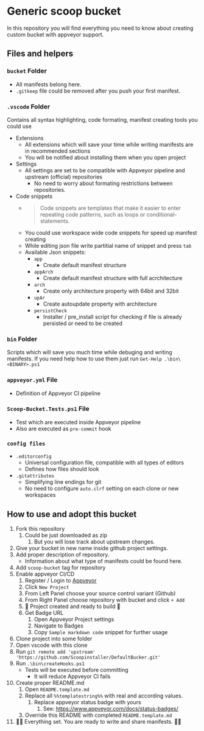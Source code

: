 # Generic scoop bucket

In this repository you will find everything you need to know about creating custom bucket with appveyor support.

## Files and helpers

### `bucket` Folder

- All manifests belong here.
- `.gitkeep` file could be removed after you push your first manifest.

### `.vscode` Folder

Contains all syntax highlighting, code formating, manifest creating tools you could use

- Extensions
    - All extensions which will save your time while writing manifests are in recommended sections
    - You will be notified about installing them when you open project
- Settings
    - All settings are set to be compatible with Appveyor pipeline and upstream (official) repositories
        - No need to worry about formating restrictions between repositories.
- Code snippets
    - > Code snippets are templates that make it easier to enter repeating code patterns, such as loops or conditional-statements.
    - You could use workspace wide code snippets for speed up manifest creating
    - While editing json file write partitial name of snippet and press `tab`
    - Available Json snippets:
        - `app`
            - Create default manifest structure
        - `appArch`
            - Create default manifest structure with full acrchitecture
        - `arch`
            - Create only architecture property with 64bit and 32bit
        - `upAr`
            - Create autoupdate property with architecture
        - `persistCheck`
            - Installer / pre_install script for checking if file is already persisted or need to be created

### `bin` Folder

Scripts which will save you much time while debuging and writing manifests. If you need help how to use them just run `Get-Help .\bin\<BINARY>.ps1`

### `appveyor.yml` File

- Definition of Appveyor CI pipeline

### `Scoop-Bucket.Tests.ps1` File

- Test which are executed inside Appveyor pipeline
- Also are executed as `pre-commit` hook

### `config files`

- `.editorconfig`
    - Universal configuration file, compatible with all types of editors
    - Defines how files should look
- `.gitattributes`
    - Simplifying line endings for git
    - No need to configure `auto.clrf` setting on each clone or new workspaces

## How to use and adopt this bucket

1. Fork this repository
    1. Could be just downloaded as zip
        1. But you will lose track about upstream changes.
1. Give your bucket in new name inside github project settings.
1. Add proper description of repository.
    - Information about what type of manifests could be found here.
1. Add `scoop-bucket` tag for repository
1. Enable appveyor CI/CD
    1. Register / Login to [Appveyor](https://ci.appveyor.com/login)
    1. Click `New Project`
    1. From Left Panel choose your source control variant (Github)
    1. From Right Panel choose repository with bucket and click `+ Add`
    1. 🎉 Project created and ready to build 🎉
    1. Get Badge URL
        1. Open Appveyor Project settings
        1. Navigate to Badges
        1. Copy `Sample markdown code` snippet for further usage
1. Clone project into some folder
1. Open vscode with this clone
1. Run `git remote add 'upstream' 'https://github.com/Scoopinstaller/DefaultBucker.git'`
1. Run `.\bin\createHooks.ps1`
    - Tests will be executed before committing
        - It will reduce Appveyor CI fails
1. Create proper README.md
    1. Open `README.template.md`
    1. Replace all `%%templatestring%%` with real and according values.
        1. Replace appveyor status badge with yours
            1. See: <https://www.appveyor.com/docs/status-badges/>
    1. Override this README with completed `README.template.md`
1. 🎉🎉 Everything set. You are ready to write and share manifests. 🎉🎉
